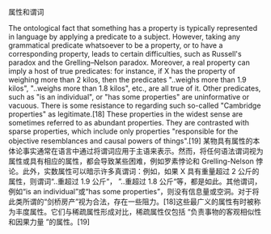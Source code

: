 
属性和谓词

The ontological fact that something has a property is typically represented in language by applying a predicate to a subject. However, taking any grammatical predicate whatsoever to be a property, or to have a corresponding property, leads to certain difficulties, such as Russell's paradox and the Grelling–Nelson paradox. Moreover, a real property can imply a host of true predicates: for instance, if X has the property of weighing more than 2 kilos, then the predicates "..weighs more than 1.9 kilos", "..weighs more than 1.8 kilos", etc., are all true of it. Other predicates, such as "is an individual", or "has some properties" are uninformative or vacuous. There is some resistance to regarding such so-called "Cambridge properties" as legitimate.[18] These properties in the widest sense are sometimes referred to as abundant properties. They are contrasted with sparse properties, which include only properties "responsible for the objective resemblances and causal powers of things".[19]
某物具有属性的本体论事实通常在语言中通过将谓词应用于主语来表示。然而，将任何语法谓词视为属性或具有相应的属性，都会导致某些困难，例如罗素悖论和 Grelling-Nelson 悖论。此外，实数属性可以暗示许多真谓词：例如，如果 X 具有重量超过 2 公斤的属性，则谓词“..重超过 1.9 公斤“， ”..重超过 1.8 公斤“等，都是如此。其他谓词，例如“is an individual”或“has some properties”，则没有信息量或空洞。对于将此类所谓的“剑桥房产”视为合法，存在一些阻力。[18]这些最广义的属性有时被称为丰度属性。它们与稀疏属性形成对比，稀疏属性仅包括 “负责事物的客观相似性和因果力量 ”的属性。[19]
